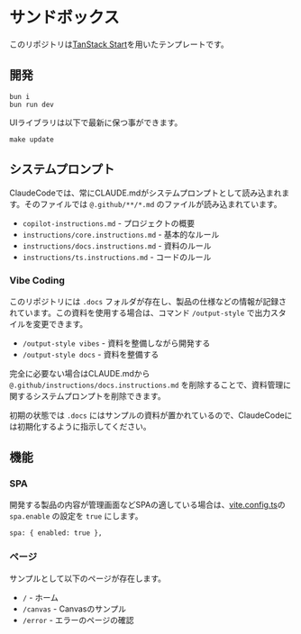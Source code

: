 # サンドボックス

このリポジトリは[TanStack Start](https://tanstack.com/start/latest/docs/framework/react/overview)を用いたテンプレートです。

## 開発

```
bun i
bun run dev
```

UIライブラリは以下で最新に保つ事ができます。

```
make update
```

## システムプロンプト

ClaudeCodeでは、常にCLAUDE.mdがシステムプロンプトとして読み込まれます。そのファイルでは `@.github/**/*.md` のファイルが読み込まれています。

- `copilot-instructions.md` - プロジェクトの概要
- `instructions/core.instructions.md` - 基本的なルール
- `instructions/docs.instructions.md` - 資料のルール
- `instructions/ts.instructions.md` - コードのルール

### Vibe Coding

このリポジトリには `.docs` フォルダが存在し、製品の仕様などの情報が記録されています。この資料を使用する場合は、コマンド `/output-style` で出力スタイルを変更できます。

- `/output-style vibes` - 資料を整備しながら開発する
- `/output-style docs` - 資料を整備する

完全に必要ない場合はCLAUDE.mdから  `@.github/instructions/docs.instructions.md` を削除することで、資料管理に関するシステムプロンプトを削除できます。

初期の状態では `.docs` にはサンプルの資料が置かれているので、ClaudeCodeには初期化するように指示してください。

## 機能

### SPA

開発する製品の内容が管理画面などSPAの適している場合は、[vite.config.ts](vite.config.ts)の `spa.enable` の設定を `true` にします。

```
spa: { enabled: true },
```

### ページ

サンプルとして以下のページが存在します。

- `/` - ホーム
- `/canvas` - Canvasのサンプル
- `/error` - エラーのページの確認
